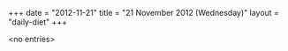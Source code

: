 +++
date = "2012-11-21"
title = "21 November 2012 (Wednesday)"
layout = "daily-diet"
+++

<p>&lt;no entries&gt;</p>